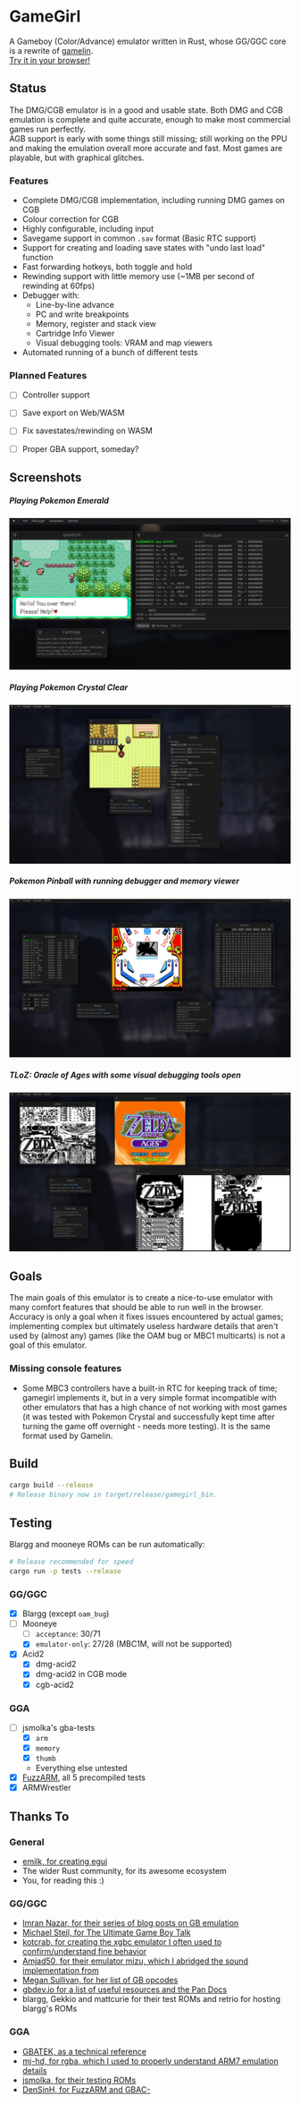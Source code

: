# GameGirl
A Gameboy (Color/Advance) emulator written in Rust, whose GG/GGC core is a rewrite of 
[gamelin](https://git.angm.xyz/ellie/gamelin).  
[Try it in your browser!](https://gamegirl.angm.xyz)


## Status
The DMG/CGB emulator is in a good and usable state. Both DMG and CGB emulation is complete and quite accurate, 
enough to make most commercial games run perfectly.  
AGB support is early with some things still missing; still working on the PPU and
making the emulation overall more accurate and fast. Most games are playable, but with
graphical glitches.

### Features
- Complete DMG/CGB implementation, including running DMG games on CGB
- Colour correction for CGB
- Highly configurable, including input
- Savegame support in common `.sav` format (Basic RTC support)
- Support for creating and loading save states with "undo last load" function
- Fast forwarding hotkeys, both toggle and hold
- Rewinding support with little memory use (~1MB per second of rewinding at 60fps)
- Debugger with:
    - Line-by-line advance
    - PC and write breakpoints
    - Memory, register and stack view
    - Cartridge Info Viewer
    - Visual debugging tools: VRAM and map viewers
- Automated running of a bunch of different tests

### Planned Features
- [ ] Controller support
- [ ] Save export on Web/WASM
- [ ] Fix savestates/rewinding on WASM
- [ ] Proper GBA support, someday?


## Screenshots
##### Playing Pokemon Emerald
![Gamegirl playing Pokemon Emerald](img/4.jpg)
##### Playing Pokemon Crystal Clear
![Gamegirl playing Pokemon Crystal Clear](img/1.jpg)
##### Pokemon Pinball with running debugger and memory viewer
![Gamegirl playing Pokemon Pinball](img/2.jpg)
##### TLoZ: Oracle of Ages with some visual debugging tools open
![Gamegirl playing Oracle of Ages](img/3.jpg)


## Goals
The main goals of this emulator is to create a nice-to-use emulator with many comfort features that should be able
to run well in the browser. Accuracy is only a goal when it fixes issues encountered
by actual games; implementing complex but ultimately useless hardware details that aren't used by (almost any) games
(like the OAM bug or MBC1 multicarts) is not a goal of this emulator.

### Missing console features
- Some MBC3 controllers have a built-in RTC for keeping track of time; gamegirl implements it,
  but in a very simple format incompatible with other emulators that has a high chance of
  not working with most games (it was tested with Pokemon Crystal and successfully kept time
  after turning the game off overnight - needs more testing).
  It is the same format used by Gamelin.


## Build
``` bash
cargo build --release
# Release binary now in target/release/gamegirl_bin.
```


## Testing
Blargg and mooneye ROMs can be run automatically:
```bash
# Release recommended for speed
cargo run -p tests --release
```

### GG/GGC
- [x] Blargg (except `oam_bug`)
- [ ] Mooneye
  - [ ] `acceptance`: 30/71
  - [x] `emulator-only`: 27/28 (MBC1M, will not be supported)
- [x] Acid2
  - [x] dmg-acid2
  - [x] dmg-acid2 in CGB mode
  - [x] cgb-acid2

### GGA
- [ ] jsmolka's gba-tests
  - [x] `arm`
  - [x] `memory`
  - [x] `thumb`
  - Everything else untested
- [x] [FuzzARM](https://github.com/DenSinH/FuzzARM), all 5 precompiled tests
- [x] ARMWrestler

## Thanks To
### General
- [emilk, for creating egui](https://github.com/emilk/egui)
- The wider Rust community, for its awesome ecosystem
- You, for reading this :)

### GG/GGC
- [Imran Nazar, for their series of blog posts on GB emulation](http://imrannazar.com/GameBoy-Emulation-in-JavaScript:-The-CPU)
- [Michael Steil, for The Ultimate Game Boy Talk](https://media.ccc.de/v/33c3-8029-the_ultimate_game_boy_talk)
- [kotcrab, for creating the xgbc emulator I often used to confirm/understand fine behavior](https://github.com/kotcrab/xgbc)
- [Amjad50, for their emulator mizu, which I abridged the sound implementation from](https://github.com/Amjad50/mizu/)
- [Megan Sullivan, for her list of GB opcodes](https://meganesulli.com/blog/game-boy-opcodes)
- [gbdev.io for a list of useful resources and the Pan Docs](https://gbdev.io)
- blargg, Gekkio and mattcurie for their test ROMs and retrio for hosting blargg's ROMs

### GGA
- [GBATEK, as a technical reference](https://problemkaputt.de/gbatek.htm)
- [mj-hd, for rgba, which I used to properly understand ARM7 emulation details](https://github.com/mj-hd/rgba/)
- [jsmolka, for their testing ROMs](https://github.com/jsmolka/gba-tests)
- [DenSinH, for FuzzARM and GBAC-](https://github.com/DenSinH)
